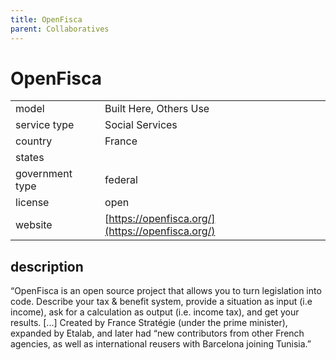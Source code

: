 ```yaml
---
title: OpenFisca
parent: Collaboratives
---
```


# OpenFisca

|                   |                                          |
|:------------------|:-----------------------------------------|
| model             | Built Here, Others Use
| service type      | Social Services
| country           | France
| states            | 
| government type   | federal
| license           | open
| website           | [https://openfisca.org/](https://openfisca.org/)

## description

“OpenFisca is an open source project that allows you to turn legislation into code. Describe your tax & benefit system, provide a situation as input (i.e income), ask for a calculation as output (i.e. income tax), and get your results. [...] Created by France Stratégie (under the prime minister), expanded by Etalab, and later had “new contributors from other French agencies, as well as international reusers with Barcelona joining Tunisia.”
